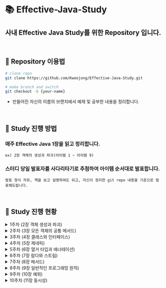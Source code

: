 # 📚 Effective-Java-Study
## 사내 Effective Java Study를 위한 Repository 입니다.  

<br>

## 📌 Repository 이용법
```bash
# clone repo
git clone https://github.com/Kwoojong/Effective-Java-Study.git

# make branch and switch
git checkout -b {your-name}
```
- 만들어진 자신의 이름의 브랜치에서 예제 및 공부한 내용을 정리합니다.
  
<br>

## 📌 Study 진행 방법

### 매주 Effective Java 1장을 읽고 정리합니다.  
```ex) 2장 객체의 생성과 파괴(아이템 1 ~ 아이템 9)``` 
### 스터디 당일 발표자를 사다리타기로 추첨하여 아이템 순서대로 발표합니다. 
```발표 형식 자유, 책을 보고 설명하여도 되고, 자신이 정리한 git repo 내용을 기준으로 발표해도됩니다.``` 

<br>

## 📌 Study 진행 현황

<details>
<summary> 1주차 (2장 객체 생성과 파괴) </summary>
<div markdown="1">

### 1주차 (2장 객체 생성과 파괴) 
- 발표일 2023-06-10

| 발표 주제       | 발표자                     |
|----------------|----------------------------|
| 아이템 1 : 생성자 대신 정적 팩터리 메서드를 고려하라 | jong |
| 아이템 2 : 생성자에 매개변수가 많다면 빌더를 고려하라 | hee |
| 아이템 3 : private 생성자나 열거 타입으로 싱글턴임을 보장하라 | hee |
| 아이템 4 : 인스턴스화를 막으려거든 private 생성자를 사용하라 | yong |
| 아이템 5 : 자원을 직접 명시하지 말고 의존 객체 주입을 사용하라 | jong |
| 아이템 6 : 불필요한 객체 생성을 피하라 | hee |
| 아이템 7 : 다 쓴 객체 참조를 해제하라 | yong |
| 아이템 8 : finalizer와 cleaner 사용을 피하라 | hee |
| 아이템 9 : try-finally보다는 try-with-resources를 사용하라 | jong |
  
</div>
</details>

<details>
<summary> 2주차 (3장 모든 객체의 공통 메서드) </summary>
<div markdown="1">

### 2주차 (3장 모든 객체의 공통 메서드)
- 발표일 2023-06-17

| 발표 주제       | 발표자                     |
|----------------|----------------------------|
| 아이템 10 : equals는 일반 규약을 지켜 재정의하라 | ju |
| 아이템 11 : equals를 재정의하려거든 hashCode도 재정의하라 | yong |
| 아이템 12 : toString을 항상 재정의하라 | jong |
| 아이템 13 : clone 재정의는 주의해서 진행하라 | ju |
| 아이템 14 : Comparable을 구현할지 고려하라 | yong |

</div>
</details>

<details>
<summary> 3주차 (4장 클래스와 인터페이스) </summary>
<div markdown="1">

### 3주차 (4장 클래스와 인터페이스)
- 발표일 2023-06-24

| 발표 주제       | 발표자                     |
|----------------|----------------------------|
| 아이템 15 : 클래스와 멤버의 접근 권한을 최소화하라 | jong |
| 아이템 16 : public 클래스에서는 public 필드가 아닌 접근자 메서드를 사용하라 | ju |
| 아이템 17 : 변경 가능성을 최소화하라 | hee |
| 아이템 18 : 상속보다는 컴포지션을 사용하라 | yong |
| 아이템 19 : 상속을 고려해 설계하고 문서화하라 그러지 않았다면 상속을 금지하라 | jong |
| 아이템 20 : 추상 클래스보다는 인터페이스를 우선하라 | ju |
| 아이템 21 : 인터페이스는 구현하는 쪽을 생각해 설계하라 | hee |
| 아이템 22 : 인터페이스는 타입을 정의하는 용도로만 사용하라 | yong |
| 아이템 23 : 태그 달린 클래스보다는 클래스 계층구조를 활용하라 | jong |
| 아이템 24 : 멤버 클래스는 되도록 static으로 만들라 | ju |
| 아이템 25 : 톱레벨 클래스는 한 파일에 하나만 담으라 | hee |

</div>
</details>

<details>
<summary> 4주차 (5장 제네릭) </summary>
<div markdown="1">

### 4주차 (5장 제네릭)
- 발표일 2023-07-01

| 발표 주제       | 발표자                     |
|----------------|----------------------------|
| 아이템 26 : 로 타입은 사용하지 말라 | hee |
| 아이템 27 : 비검사 경고를 제거하라 | jong |
| 아이템 28 : 배열보다는 리스트를 사용하라 | ju |
| 아이템 29 : 이왕이면 제네릭 타입으로 만들라 | hee |
| 아이템 30 : 이왕이면 제네릭 메서드로 만들라 | jong |
| 아이템 31 : 한정적 와일드카드를 사용해 API 유연성을 높이라 | ju |
| 아이템 32 : 제네릭과 가변인수를 함께 쓸 때는 신중하라 | hee |
| 아이템 33 : 타입 안전 이종 컨테이너를 고려하라 | jong |

</div>
</details>

<details>
<summary> 5주차 (6장 열거 타입과 애너테이션) </summary>
<div markdown="1">

### 5주차 (6장 열거 타입과 애너테이션)
- 발표일 2023-07-08

| 발표 주제       | 발표자                     |
|----------------|----------------------------|
| 아이템 34 : int 상수 대신 열거 타입을 사용하라 | jong |
| 아이템 35 : ordinal 메서드 대신 인스턴스 필드를 사용하라 | yong |
| 아이템 36 : 비트 필드 대신 EnumSet을 사용하라 | ju |
| 아이템 37 : ordinal 인덱싱 대신 EnumMap을 사용하라 | hee |
| 아이템 38 : 확장할 수 있는 열거 타입이 필요하면 인터페이스를 사용하라 | jong |
| 아이템 39 : 명명 패턴보다 애너테이션을 사용하라 | yong |
| 아이템 40 : @Override 애너테이션을 일관되게 사용하라 | ju |
| 아이템 41 : 정의하려는 것이 타입이라면 마커 인터페이스를 사용하라 | hee |

</div>
</details>


<details>
<summary> 6주차 (7장 람다와 스트림) </summary>
<div markdown="1">

### 6주차 (7장 람다와 스트림)
- 발표일 2023-07-15

| 발표 주제       | 발표자                     |
|----------------|----------------------------|
| 아이템 42 : 익명 클래스보다는 람다를 사용하라 | yong |
| 아이템 43 : 람다보다는 메서드 참조를 사용하라 | jong |
| 아이템 44 : 표준 함수형 인터페이스를 사용하라 | yong |
| 아이템 45 : 스트림은 주의해서 사용하라 | jong |
| 아이템 46 : 스트림에서는 부작용 없는 함수를 사용하라 | yong |
| 아이템 47 : 반환 타입으로는 스트림보다 컬렉션이 낫다 | jong |
| 아이템 48 : 스트림 병렬화는 주의해서 적용하라 | yong |

</div>
</details>

<details>
<summary> 7주차 (8장 메서드) </summary>
<div markdown="1">

### 7주차 (8장 메서드)
- 발표일 2023-07-22

| 발표 주제       | 발표자                     |
|----------------|----------------------------|
| 아이템 49 : 매개변수가 유효한지 검사하라 | jong |
| 아이템 50 : 적시에 방어적 복사본을 만들라 | ju |
| 아이템 51 : 메서드 시그니처를 신중히 설계하라 | yong |
| 아이템 52 : 다중정의는 신중히 사용하라 | jong |
| 아이템 53 : 가변인수는 신중히 사용하라 | ju |
| 아이템 54 : null이 아닌, 빈 컬렉션이나 배열을 반환하라 | yong |
| 아이템 55 : 옵셔널 반환은 신중히 하라 | jong |
| 아이템 56 : 공개된 API요소에는 항상 문서화 주석을 작성하라 | ju |

</div>
</details>

<details>
<summary> 8주차 (9장 일반적인 프로그래밍 원칙) </summary>
<div markdown="1">

### 8주차 (9장 일반적인 프로그래밍 원칙)
- 발표일 2023-08-05

| 발표 주제       | 발표자                     |
|----------------|----------------------------|
| 아이템 57 : 지역변수의 범위를 최소화하라 | ju |
| 아이템 58 : 전통적인 for 문보다는 for-each 문을 사용하라 | hee |
| 아이템 59 : 라이브러리를 익히고 사용하라 | jong |
| 아이템 60 : 정확한 답이 필요하다면 float와 double은 피하라 | yong |
| 아이템 61 : 박싱된 기본 타입보다는 기본 타입을 사용하라 | ju |
| 아이템 62 : 다른 타입이 적절하다면 문자열 사용을 피하라 | hee |
| 아이템 63 : 문자열 연결은 느리니 주의하라 | jong |
| 아이템 64 : 객체는 인터페이스를 사용해 참조하라 | yong |
| 아이템 65 : 리플렉션보다는 인터페이스를 사용하라 | ju |
| 아이템 66 : 네이티브 메서드는 신중히 사용하라 | hee |
| 아이템 67 : 최적화는 신중히 하라 | jong |
| 아이템 68 : 일반적으로 통용되는 명명 규칙을 따르라 | yong |

</div>
</details>

<details>
<summary> 9주차 (10장 예외) </summary>
<div markdown="1">

### 9주차 (10장 예외)
- 발표일 2023-08-09

| 발표 주제       | 발표자                     |
|----------------|----------------------------|
| 아이템 69 : 예외는 진짜 예외 상황에만 사용하라 |  |
| 아이템 70 : 복구할 수 있는 상황에는 검사 예외를, 프로그래밍 오류에는 런타임 예외를 사용하라 |  |
| 아이템 71 : 필요 없는 검사 예외 사용은 피하라 |  |
| 아이템 72 : 표준 예외를 사용하라 |  |
| 아이템 73 : 추상화 수준에 맞는 예외를 던지라 |  |
| 아이템 74 : 메서드가 던지는 모든 예외를 문서화하라 |  |
| 아이템 75 : 예외의 상세 메시지에 실패 관련 정보를 담으라 |  |
| 아이템 76 : 가능한 한 실패 원자적으로 만들라 |  |
| 아이템 77 : 예외를 무시하지 말라 |  |

</div>
</details>

<details>
<summary> 10주차 (11장 동시성) </summary>
<div markdown="1">

### 10주차 (11장 동시성)
- 발표일 2023-08-26

| 발표 주제       | 발표자                     |
|----------------|----------------------------|
| 아이템 78 : 공유 중인 가변 데이터는 동기화해 사용하라 | jong |
| 아이템 79 : 과도한 동기화는 피하라 | hee |
| 아이템 80 : 스레드보다는 실행자, 태스크, 스트림을 애용하라 | jong |
| 아이템 81 : wait와 notify보다는 동시성 유틸리티를 애용하라 | hee |
| 아이템 82 : 스레드 안전성 수준을 문서화하라 | jong |
| 아이템 83 : 지연 초기화는 신중히 사용하라 | hee |
| 아이템 84 : 프로그램의 동작을 스레드 스케줄러에 기대지 말라 |  jong|

</div>
</details>
